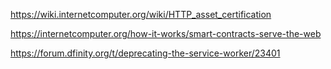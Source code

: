 https://wiki.internetcomputer.org/wiki/HTTP_asset_certification

https://internetcomputer.org/how-it-works/smart-contracts-serve-the-web



https://forum.dfinity.org/t/deprecating-the-service-worker/23401
